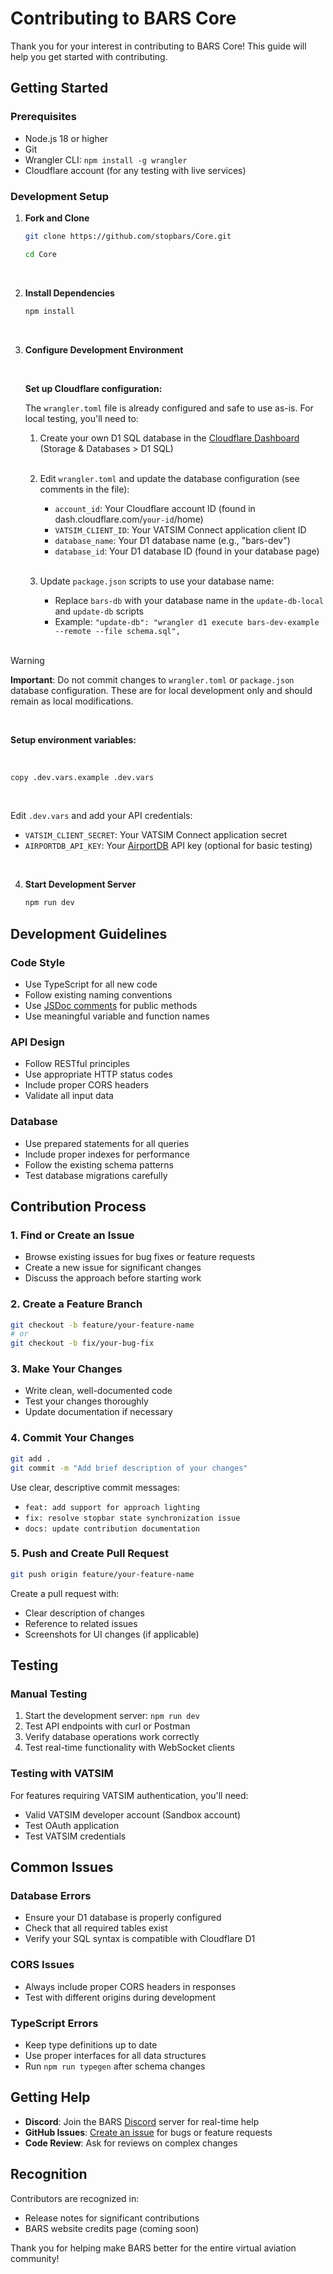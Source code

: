 # Contributing to BARS Core

Thank you for your interest in contributing to BARS Core! This guide will help you get started with contributing.

## Getting Started

### Prerequisites

- Node.js 18 or higher
- Git
- Wrangler CLI: `npm install -g wrangler`
- Cloudflare account (for any testing with live services)

### Development Setup

1. **Fork and Clone**

   ```bash
   git clone https://github.com/stopbars/Core.git

   cd Core
   ```

   <br>

2. **Install Dependencies**

   ```bash
   npm install
   ```

   <br>

3. **Configure Development Environment**

   <br>

   **Set up Cloudflare configuration:**

   The `wrangler.toml` file is already configured and safe to use as-is. For local testing, you'll need to:
   1. Create your own D1 SQL database in the [Cloudflare Dashboard](https://dash.cloudflare.com) (Storage & Databases > D1 SQL)

   <br>
	
   2. Edit `wrangler.toml` and update the database configuration (see comments in the file):  
	
      - `account_id`: Your Cloudflare account ID (found in dash.cloudflare.com/`your-id`/home)
      - `VATSIM_CLIENT_ID`: Your VATSIM Connect application client ID
      - `database_name`: Your D1 database name (e.g., "bars-dev")
      - `database_id`: Your D1 database ID (found in your database page)

   <br>
	
   3. Update `package.json` scripts to use your database name:  
	
      - Replace `bars-db` with your database name in the `update-db-local` and `update-db` scripts
      - Example: `"update-db": "wrangler d1 execute bars-dev-example --remote --file schema.sql",`

   <br>


> [!WARNING]
> **Important**: Do not commit changes to `wrangler.toml` or `package.json` database configuration. These are for local development only and should remain as local modifications.

   <br>

   **Setup environment variables:**

   <br>

   ```bash
   copy .dev.vars.example .dev.vars
   ```

   <br>

   Edit `.dev.vars` and add your API credentials:
   - `VATSIM_CLIENT_SECRET`: Your VATSIM Connect application secret
   - `AIRPORTDB_API_KEY`: Your [AirportDB](https://airportdb.io/) API key (optional for basic testing)

   <br>

4. **Start Development Server**
   ```bash
   npm run dev
   ```

## Development Guidelines

### Code Style

- Use TypeScript for all new code
- Follow existing naming conventions
- Use [JSDoc comments](https://jsdoc.app/about-getting-started) for public methods
- Use meaningful variable and function names

### API Design

- Follow RESTful principles
- Use appropriate HTTP status codes
- Include proper CORS headers
- Validate all input data

### Database

- Use prepared statements for all queries
- Include proper indexes for performance
- Follow the existing schema patterns
- Test database migrations carefully

## Contribution Process

### 1. Find or Create an Issue

- Browse existing issues for bug fixes or feature requests
- Create a new issue for significant changes
- Discuss the approach before starting work

### 2. Create a Feature Branch

```bash
git checkout -b feature/your-feature-name
# or
git checkout -b fix/your-bug-fix
```

### 3. Make Your Changes

- Write clean, well-documented code
- Test your changes thoroughly
- Update documentation if necessary

### 4. Commit Your Changes

```bash
git add .
git commit -m "Add brief description of your changes"
```

Use clear, descriptive commit messages:

- `feat: add support for approach lighting`
- `fix: resolve stopbar state synchronization issue`
- `docs: update contribution documentation`

### 5. Push and Create Pull Request

```bash
git push origin feature/your-feature-name
```

Create a pull request with:

- Clear description of changes
- Reference to related issues
- Screenshots for UI changes (if applicable)

## Testing

### Manual Testing

1. Start the development server: `npm run dev`
2. Test API endpoints with curl or Postman
3. Verify database operations work correctly
4. Test real-time functionality with WebSocket clients

### Testing with VATSIM

For features requiring VATSIM authentication, you'll need:

- Valid VATSIM developer account (Sandbox account)
- Test OAuth application
- Test VATSIM credentials

## Common Issues

### Database Errors

- Ensure your D1 database is properly configured
- Check that all required tables exist
- Verify your SQL syntax is compatible with Cloudflare D1

### CORS Issues

- Always include proper CORS headers in responses
- Test with different origins during development

### TypeScript Errors

- Keep type definitions up to date
- Use proper interfaces for all data structures
- Run `npm run typegen` after schema changes

## Getting Help

- **Discord**: Join the BARS [Discord](https://stopbars.com/discord) server for real-time help
- **GitHub Issues**: [Create an issue](https://github.com/stopbars/Core/issues/new) for bugs or feature requests
- **Code Review**: Ask for reviews on complex changes

## Recognition

Contributors are recognized in:

- Release notes for significant contributions
- BARS website credits page (coming soon)

Thank you for helping make BARS better for the entire virtual aviation community!
